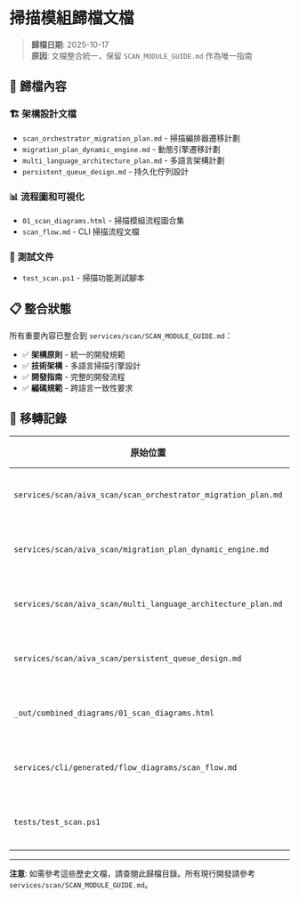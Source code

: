 # 掃描模組歸檔文檔

> **歸檔日期**: 2025-10-17  
> **原因**: 文檔整合統一，保留 `SCAN_MODULE_GUIDE.md` 作為唯一指南

## 📁 歸檔內容

### 🏗️ 架構設計文檔
- `scan_orchestrator_migration_plan.md` - 掃描編排器遷移計劃
- `migration_plan_dynamic_engine.md` - 動態引擎遷移計劃  
- `multi_language_architecture_plan.md` - 多語言架構計劃
- `persistent_queue_design.md` - 持久化佇列設計

### 📊 流程圖和可視化
- `01_scan_diagrams.html` - 掃描模組流程圖合集
- `scan_flow.md` - CLI 掃描流程文檔

### 🧪 測試文件
- `test_scan.ps1` - 掃描功能測試腳本

## 📋 整合狀態

所有重要內容已整合到 `services/scan/SCAN_MODULE_GUIDE.md`：

- ✅ **架構原則** - 統一的開發規範
- ✅ **技術架構** - 多語言掃描引擎設計
- ✅ **開發指南** - 完整的開發流程
- ✅ **編碼規範** - 跨語言一致性要求

## 🔄 移轉記錄

| 原始位置 | 歸檔位置 | 狀態 |
|---------|---------|------|
| `services/scan/aiva_scan/scan_orchestrator_migration_plan.md` | `_archive/scan_module_docs/` | ✅ 已移動 |
| `services/scan/aiva_scan/migration_plan_dynamic_engine.md` | `_archive/scan_module_docs/` | ✅ 已移動 |
| `services/scan/aiva_scan/multi_language_architecture_plan.md` | `_archive/scan_module_docs/` | ✅ 已移動 |
| `services/scan/aiva_scan/persistent_queue_design.md` | `_archive/scan_module_docs/` | ✅ 已移動 |
| `_out/combined_diagrams/01_scan_diagrams.html` | `_archive/scan_module_docs/` | ✅ 已移動 |
| `services/cli/generated/flow_diagrams/scan_flow.md` | `_archive/scan_module_docs/` | ✅ 已移動 |
| `tests/test_scan.ps1` | `_archive/scan_module_docs/` | ✅ 已移動 |

---

**注意**: 如需參考這些歷史文檔，請查閱此歸檔目錄。所有現行開發請參考 `services/scan/SCAN_MODULE_GUIDE.md`。